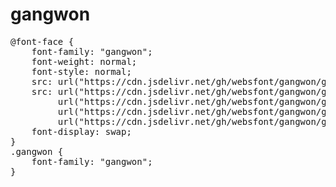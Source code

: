 # gangwon

<pre>
@font-face {
    font-family: "gangwon";
    font-weight: normal;
    font-style: normal;
    src: url("https://cdn.jsdelivr.net/gh/websfont/gangwon/gangwon.eot");
    src: url("https://cdn.jsdelivr.net/gh/websfont/gangwon/gangwon.eot?#iefix") format("embedded-opentype"),
         url("https://cdn.jsdelivr.net/gh/websfont/gangwon/gangwon.woff2") format("woff2"),
         url("https://cdn.jsdelivr.net/gh/websfont/gangwon/gangwon.woff") format("woff"),
         url("https://cdn.jsdelivr.net/gh/websfont/gangwon/gangwon.ttf") format("truetype");
    font-display: swap;
} 
.gangwon {
    font-family: "gangwon";
}
</pre>
